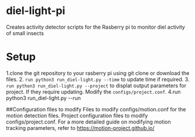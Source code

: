 # diel-light-pi
Creates activity detector scripts for the Rasberry pi to monitor diel activity of small insects
# Setup
1.clone the git repository to your rasberry pi using git clone or download the files. 
2. `run python3 run_diel-light.py --time` to update time if required. 
3. `run python3 run_diel-light.py --project` to displat output parameters for project. If they require updating. Modify the `configs/project.conf`. 
4.run python3 run_diel-light.py --run

##Configuration files to modify
Files to modify configs/motion.conf for the motion detection files. 
Project configuration files to modify configs/project.conf. 
For a more detailed guide on modifying motion tracking parameters, refer to https://motion-project.github.io/

